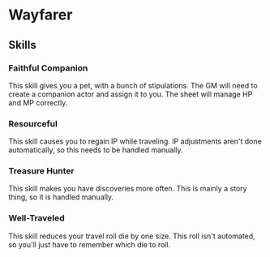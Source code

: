 # Wayfarer

## Skills

### Faithful Companion

This skill gives you a pet, with a bunch of stipulations. The GM will need to create a companion actor and assign it to you. The sheet will manage HP and MP correctly.

### Resourceful

This skill causes you to regain IP while traveling. IP adjustments aren't done automatically, so this needs to be handled manually.

### Treasure Hunter

This skill makes you have discoveries more often. This is mainly a story thing, so it is handled manually.

### Well-Traveled

This skill reduces your travel roll die by one size. This roll isn't automated, so you'll just have to remember which die to roll.
